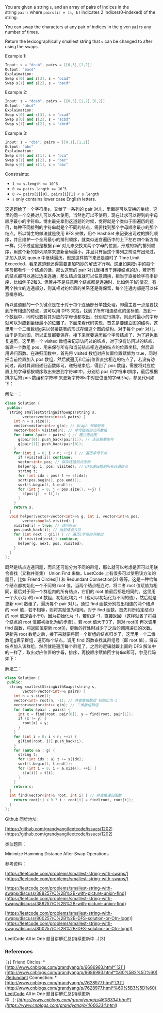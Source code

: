 You are given a string `s`, and an array of pairs of indices in the string `pairs` where `pairs[i] = [a, b]` indicates 2 indices(0-indexed) of the string.

You can swap the characters at any pair of indices in the given `pairs` any number of times.

Return the lexicographically smallest string that `s` can be changed to after using the swaps.

Example 1:

```cpp
Input: s = "dcab", pairs = [[0,3],[1,2]]
Output: "bacd"
Explaination:
Swap s[0] and s[3], s = "bcad"
Swap s[1] and s[2], s = "bacd"
```

Example 2:

```cpp
Input: s = "dcab", pairs = [[0,3],[1,2],[0,2]]
Output: "abcd"
Explaination:
Swap s[0] and s[3], s = "bcad"
Swap s[0] and s[2], s = "acbd"
Swap s[1] and s[2], s = "abcd"
```

Example 3:

```cpp
Input: s = "cba", pairs = [[0,1],[1,2]]
Output: "abc"
Explaination:
Swap s[0] and s[1], s = "bca"
Swap s[1] and s[2], s = "bac"
Swap s[0] and s[1], s = "abc"
```

Constraints:

- `1 <= s.length <= 10^5`
- `0 <= pairs.length <= 10^5`
- `0 <= pairs[i][0], pairs[i][1] < s.length`
- `s` only contains lower case English letters.

这道题给了一个字符串s，又给了一系列的 pair 对儿，里面是可以交换的坐标，这里的同一个交换对儿可以多次使用，当然也可以不使用，现在让求可以得到的字母顺序最小的字符串。博主最先拿到这道题的时候，觉得就是个类似于图遍历的题目，每种不同排列的字符串就是个不同的结点，需要找到那个字母顺序最小的那个结点。所以博主的做法就是使用 BFS 来做，用个 HashSet 来记录出现过的排列顺序，并且维护一个全局最小的排列顺序，就类似迷宫遍历中的上下左右四个新方向一样，只不过这里是根据 pair 对儿来交换某两个字母的位置，形成的新的排列顺序，用这个新的排列顺序来更新全局最小，并且只有当这个排列之前没有出现过，才加入队列 queue 中继续遍历。但是这样搞下来还是超时了 Time Limit Exceeded，看来这道题还得需要更加巧妙的解法才行啊。这里如果把s中的每个字母都看作一个结点的话，那么这里的 pair 对儿就相当于连接结点的边，若所有的结点都可以通过边来连通，那么结点值就可以任意调换，相当于直接给字符串排序，比如例子2和3。但若并不是任意两个结点都是连通时，比如例子1的情况，有两个独立的连通部分，则其相对的位置的关系还是得保留，每个连通内部是可以任意排序的。

所以这道题的一个关键点是在于对于每个连通部分单独处理，即最主要一点是要找到所有相连的结点，这可以用 DFS 来找，找到了所有相连结点的坐标值，放到一个数组中，同时也要将其对应的字母也都取出，分别进行排序，则此时最小的字母就可以对应到坐标最小的位置了。下面来看代码实现，首先是要建立图的结构，这里用一个二维数组g来以邻接链表的形式存储这个图的结构，对于每个 pair 对儿，由于是无向图，所以正反都要保存。接下来就要遍历每个字母结点了，为了避免重复遍历，这里用一个 visited 数组来记录访问过的结点，对于没有访问过的结点，新建一个数组 pos，用来保存所有和当前结点相连通的结点的位置坐标，然后调用递归函数。在递归函数中，首先将 visited 数组对应位置位置赋值为 true，同时把当前位置加入 pos 数组，然后就遍历和当前位置直接相连的结点了，若没有访问过，再对其调用递归函数即可。递归结束后，得到了 pos 数组，需要将对应位置上的字母都按顺序取出来放到字符串t中，分别给 pos 和字符串t排序，最后根据排序后的 pos 数组和字符串t来更新字符串s中对应位置的字母即可，参见代码如下：

解法一：

```cpp
class Solution {
 public:
  string smallestStringWithSwaps(string s,
		vector<vector<int>>& pairs) {
    int n = s.size();
    vector<vector<int>> g(n); // Graph 邻接链表
    vector<bool> visited(n); // 字母结点的访问数组
    for (auto &pair : pairs) { // 建立无向图
      g[pair[0]].push_back(pair[1]); // 正反都要保存
      g[pair[1]].push_back(pair[0]);
    }
    for (int i = 0; i < n; ++i) { // 遍历字母节点
      if (visited[i]) continue;
      vector<int> pos; // 保存连通结点坐标
      helper(g, i, pos, visited); // DFS递归找到所有连通结点
      string t;
      for (int idx : pos) t += s[idx];
      sort(pos.begin(), pos.end());
      sort(t.begin(), t.end());
      for (int j = 0; j < pos.size(); ++j) {
        s[pos[j]] = t[j];
      }
    }
    return s;
  }
  void helper(vector<vector<int>>& g, int i, vector<int>& pos,
		vector<bool>& visited) {
    visited[i] = true; // 访问标记
    pos.push_back(i); // 当前结点入队
    for (int next : g[i]) { // 遍历i字母的邻接边
      if (visited[next]) continue;
      helper(g, next, pos, visited);
    }
  }
};
```

既然是结点连通问题，而且还可能分为不同的群组，那么就可以考虑是否可以用联合查找（又称并查集） Union Find 来做。LeetCode 上有很多可以使用该方法的题目，比如 Friend Circles[1] 和 Redundant Connection[2] 等等。这是一种给每个结点都初始化一个不同的 root 值，当两个结点相连时，将二者 root 值赋值为相同，最后对于同一个群组内的所有结点，它们的 root 值最后都是相同的。这里用一个大小为n的 root 数组，初始化均为 -1（也可以初始化为不同的值），然后就是更新 root 数组了，遍历每个 pair 对儿，通过 find 函数分别找出相连的两个结点的 root 值，若不相等，则将其赋值为相同。对于 find 函数，首先判断给定结点i的 root 值是否小于0，因为初始化为 -1，若仍是 -1，直接返回i（这样就省了将每个结点的 root 值都初始化为i的步骤）。若 root 值大于0了，则对 root[i] 再次调用 find 函数，将返回值更新 root[i]，更新的好处时减少了之后的调用递归的次数。更新完 root 数组之后，接下来就要将同一个群组的结点归类了，这里用一个二维数组g表示群组，遍历每个结点，调用 find 函数查找其群组号（即 root 值），将该结点加入该群组。然后就是遍历每个群组了，之后的逻辑就跟上面的 DFS 解法中的一样了，取出对应位置的字母，排序，再按顺序赋值回字符串s即可，参见代码如下：

解法二：

```cpp
class Solution {
 public:
  string smallestStringWithSwaps(string s,
		vector<vector<int>>& pairs) {
    int n = s.size();
    vector<int> root(n, -1); // 并查集根数组 初始化为-1
    vector<vector<int>> g(n); // 二维数组群组
    for (auto &pair : pairs) {
      int x = find(root, pair[0]), y = find(root, pair[1]);
      if (x != y) {
        root[x] = y;
      }
    }
    for (int i = 0; i < n; ++i) {
      g[find(root, i)].push_back(i);
    }
    for (auto &a : g) {
      string t;
      for (int idx : a) t += s[idx];
      sort(t.begin(), t.end());
      for (int i = 0; i < a.size(); ++i) {
        s[a[i]] = t[i];
      }
    }
    return s;
  }
  int find(vector<int>& root, int i) { // 并查集递归函数
    return root[i] < 0 ? i : root[i] = find(root, root[i]);
  }
};
```

Github 同步地址:

[https://github.com/grandyang/leetcode/issues/1202](https://github.com/grandyang/leetcode/issues/1202)

类似题目：

Minimize Hamming Distance After Swap Operations

参考资料：

[https://leetcode.com/problems/smallest-string-with-swaps/](https://leetcode.com/problems/smallest-string-with-swaps/)

[https://leetcode.com/problems/smallest-string-with-swaps/discuss/388257/C%2B%2B-with-picture-union-find](https://leetcode.com/problems/smallest-string-with-swaps/discuss/388257/C%2B%2B-with-picture-union-find)

[https://leetcode.com/problems/smallest-string-with-swaps/discuss/800257/C%2B%2B-DFS-solution-or-O(n-logn)](https://leetcode.com/problems/smallest-string-with-swaps/discuss/800257/C%2B%2B-DFS-solution-or-O(n-logn))

LeetCode All in One 题目讲解汇总(持续更新中...)[3]

### **References**

`[1]` Friend Circles: *[http://www.cnblogs.com/grandyang/p/6686983.html*`[2]`](http://www.cnblogs.com/grandyang/p/6686983.html*%60%5B2%5D%60) Redundant Connection: *[http://www.cnblogs.com/grandyang/p/7628977.html*`[3]`](http://www.cnblogs.com/grandyang/p/7628977.html*%60%5B3%5D%60) LeetCode All in One 题目讲解汇总(持续更新中...): *[https://www.cnblogs.com/grandyang/p/4606334.html*](https://www.cnblogs.com/grandyang/p/4606334.html*)